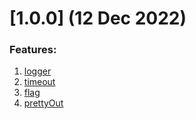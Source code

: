 # [1.0.0] (12 Dec 2022)

### Features:

1. [logger](./docs/logger.md)
2. [timeout](./docs/timeout.md)
3. [flag](./docs/flag.md)
4. [prettyOut](./docs/prettyOut.md)
